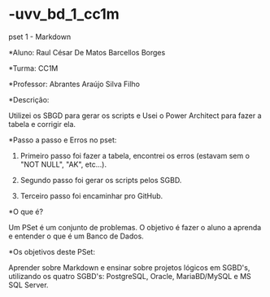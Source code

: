 # -uvv_bd_1_cc1m
pset 1 - Markdown

*Aluno: Raul César De Matos Barcellos Borges

*Turma: CC1M

*Professor: Abrantes Araújo Silva Filho

*Descrição:

Utilizei os SBGD para gerar os scripts e Usei o Power Architect para fazer a tabela e corrigir ela.

*Passo a passo e Erros no pset:

1) Primeiro passo foi fazer a tabela, encontrei os erros (estavam sem o "NOT NULL", "AK", etc...).

2) Segundo passo foi gerar os scripts pelos SGBD.

3) Terceiro passo foi encaminhar pro GitHub.

*O que é? 

Um PSet é um conjunto de problemas. O objetivo é fazer o aluno a aprenda e entender o que é um Banco de Dados.

*Os objetivos deste PSet:

Aprender sobre Markdown e ensinar sobre projetos lógicos em SGBD's, utilizando os quatro SGBD's: PostgreSQL, Oracle, MariaBD/MySQL e MS SQL Server.

